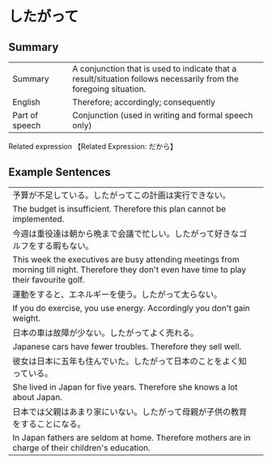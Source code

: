# したがって

## Summary

<table><tr>   <td>Summary<td>   <td>A conjunction that is used to indicate that a result/situation follows necessarily from the foregoing situation.</td><tr><tr>   <td>English<td>   <td>Therefore; accordingly; consequently</td><tr><tr>   <td>Part of speech<td>   <td>Conjunction (used in writing and formal speech only)</td><tr></table><tr>   <td>Related expression<td>   <td>【Related Expression: だから】</td><tr></table></table>

## Example Sentences

<table><tr><td>予算が不足している。したがってこの計画は実行できない。<td><tr><tr><td>The budget is insufficient. Therefore this plan cannot be implemented.<td><tr><tr><td>今週は重役達は朝から晩まで会議で忙しい。したがって好きなゴルフをする暇もない。<td><tr><tr><td>This week the executives are busy attending meetings from morning till night. Therefore they don't even have time to play their favourite golf.<td><tr><tr><td>運動をすると、エネルギーを使う。したがって太らない。<td><tr><tr><td>If you do exercise, you use energy. Accordingly you don't gain weight.<td><tr><tr><td>日本の車は故障が少ない。したがってよく売れる。<td><tr><tr><td>Japanese cars have fewer troubles. Therefore they sell well.<td><tr><tr><td>彼女は日本に五年も住んでいた。したがって日本のことをよく知っている。<td><tr><tr><td>She lived in Japan for five years. Therefore she knows a lot about Japan.<td><tr><tr><td>日本では父親はあまり家にいない。したがって母親が子供の教育をすることになる。<td><tr><tr><td>In Japan fathers are seldom at home. Therefore mothers are in charge of their children's education.<td><tr></table>


